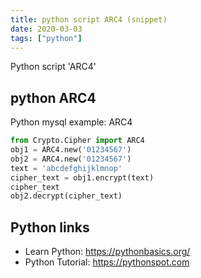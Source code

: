 ```yaml
---
title: python script ARC4 (snippet)
date: 2020-03-03
tags: ["python"]
---
```

Python script 'ARC4'


## python ARC4

Python mysql example: ARC4

```python
from Crypto.Cipher import ARC4
obj1 = ARC4.new('01234567')
obj2 = ARC4.new('01234567')
text = 'abcdefghijklmnop'
cipher_text = obj1.encrypt(text)
cipher_text
obj2.decrypt(cipher_text)


```

## Python links

- Learn Python: https://pythonbasics.org/
- Python Tutorial: https://pythonspot.com
